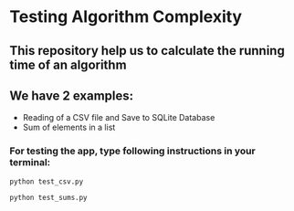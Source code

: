 # Testing Algorithm Complexity

## This repository help us to calculate the running time of an algorithm

## We have 2 examples:

- Reading of a CSV file and Save to SQLite Database
- Sum of elements in a list

### For testing the app, type  following instructions in your terminal:

```
python test_csv.py
```

```
python test_sums.py
```